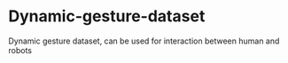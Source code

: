 # Dynamic-gesture-dataset
Dynamic gesture dataset, can be used for interaction between human and robots
